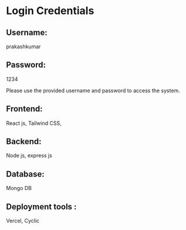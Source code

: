 # Login Credentials

## Username:
prakashkumar

## Password:
1234

Please use the provided username and password to access the system.

## Frontend:
React js, Tailwind CSS,

## Backend:
Node js, express js

## Database:
Mongo DB

## Deployment tools :
Vercel, Cyclic


